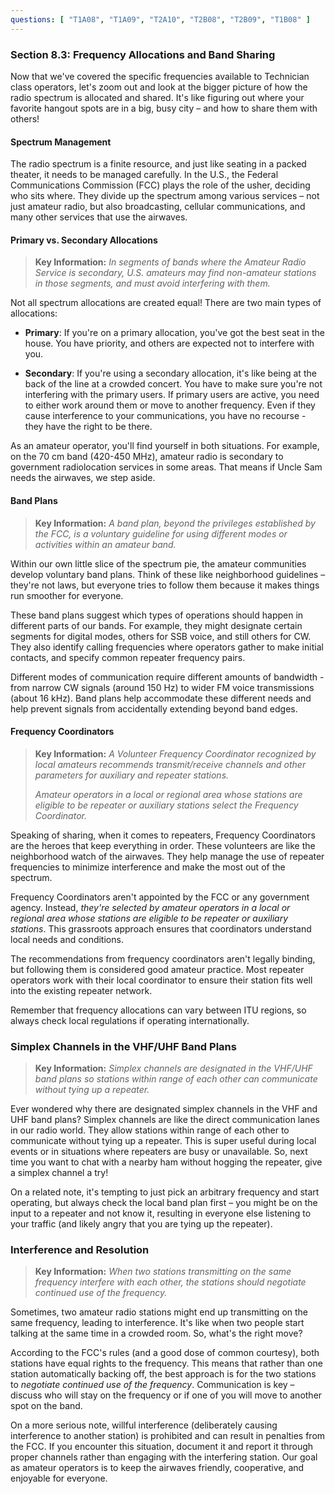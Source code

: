 ```yaml
---
questions: [ "T1A08", "T1A09", "T2A10", "T2B08", "T2B09", "T1B08" ]
---
```


### Section 8.3: Frequency Allocations and Band Sharing

Now that we've covered the specific frequencies available to Technician class operators, let's zoom out and look at the bigger picture of how the radio spectrum is allocated and shared. It's like figuring out where your favorite hangout spots are in a big, busy city – and how to share them with others!

#### Spectrum Management

The radio spectrum is a finite resource, and just like seating in a packed theater, it needs to be managed carefully. In the U.S., the Federal Communications Commission (FCC) plays the role of the usher, deciding who sits where. They divide up the spectrum among various services – not just amateur radio, but also broadcasting, cellular communications, and many other services that use the airwaves.

#### Primary vs. Secondary Allocations

> **Key Information:**
> *In segments of bands where the Amateur Radio Service is secondary, U.S. amateurs may find non-amateur stations in those segments, and must avoid interfering with them.*

Not all spectrum allocations are created equal! There are two main types of allocations:

- **Primary**: If you're on a primary allocation, you've got the best seat in the house. You have priority, and others are expected not to interfere with you.
  
- **Secondary**: If you're using a secondary allocation, it's like being at the back of the line at a crowded concert. You have to make sure you're not interfering with the primary users. If primary users are active, you need to either work around them or move to another frequency. Even if they cause interference to your communications, you have no recourse - they have the right to be there.

As an amateur operator, you'll find yourself in both situations. For example, on the 70 cm band (420-450 MHz), amateur radio is secondary to government radiolocation services in some areas. That means if Uncle Sam needs the airwaves, we step aside.

#### Band Plans

> **Key Information:**
> *A band plan, beyond the privileges established by the FCC, is a voluntary guideline for using different modes or activities within an amateur band.*

Within our own little slice of the spectrum pie, the amateur communities develop voluntary band plans. Think of these like neighborhood guidelines – they're not laws, but everyone tries to follow them because it makes things run smoother for everyone. 

These band plans suggest which types of operations should happen in different parts of our bands. For example, they might designate certain segments for digital modes, others for SSB voice, and still others for CW. They also identify calling frequencies where operators gather to make initial contacts, and specify common repeater frequency pairs.

Different modes of communication require different amounts of bandwidth - from narrow CW signals (around 150 Hz) to wider FM voice transmissions (about 16 kHz). Band plans help accommodate these different needs and help prevent signals from accidentally extending beyond band edges.

#### Frequency Coordinators

> **Key Information:**
> *A Volunteer Frequency Coordinator recognized by local amateurs recommends transmit/receive channels and other parameters for auxiliary and repeater stations.*
> 
> *Amateur operators in a local or regional area whose stations are eligible to be repeater or auxiliary stations select the Frequency Coordinator.*

Speaking of sharing, when it comes to repeaters, Frequency Coordinators are the heroes that keep everything in order. These volunteers are like the neighborhood watch of the airwaves. They help manage the use of repeater frequencies to minimize interference and make the most out of the spectrum.

Frequency Coordinators aren't appointed by the FCC or any government agency. Instead, *they're selected by amateur operators in a local or regional area whose stations are eligible to be repeater or auxiliary stations*. This grassroots approach ensures that coordinators understand local needs and conditions.

The recommendations from frequency coordinators aren't legally binding, but following them is considered good amateur practice. Most repeater operators work with their local coordinator to ensure their station fits well into the existing repeater network.

Remember that frequency allocations can vary between ITU regions, so always check local regulations if operating internationally.

### Simplex Channels in the VHF/UHF Band Plans

> **Key Information:**
> *Simplex channels are designated in the VHF/UHF band plans so stations within range of each other can communicate without tying up a repeater.*

Ever wondered why there are designated simplex channels in the VHF and UHF band plans? Simplex channels are like the direct communication lanes in our radio world. They allow stations within range of each other to communicate without tying up a repeater. This is super useful during local events or in situations where repeaters are busy or unavailable. So, next time you want to chat with a nearby ham without hogging the repeater, give a simplex channel a try!

On a related note, it's tempting to just pick an arbitrary frequency and start operating, but always check the local band plan first – you might be on the input to a repeater and not know it, resulting in everyone else listening to your traffic (and likely angry that you are tying up the repeater).

### Interference and Resolution

> **Key Information:**
> *When two stations transmitting on the same frequency interfere with each other, the stations should negotiate continued use of the frequency.*

Sometimes, two amateur radio stations might end up transmitting on the same frequency, leading to interference. It's like when two people start talking at the same time in a crowded room. So, what's the right move?

According to the FCC's rules (and a good dose of common courtesy), both stations have equal rights to the frequency. This means that rather than one station automatically backing off, the best approach is for the two stations to *negotiate continued use of the frequency*. Communication is key – discuss who will stay on the frequency or if one of you will move to another spot on the band.

On a more serious note, willful interference (deliberately causing interference to another station) is prohibited and can result in penalties from the FCC. If you encounter this situation, document it and report it through proper channels rather than engaging with the interfering station. Our goal as amateur operators is to keep the airwaves friendly, cooperative, and enjoyable for everyone.